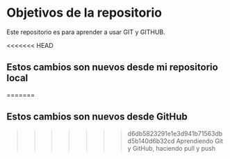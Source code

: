 # Objetivos de la repositorio

Este repositorio es para aprender a usar GIT y GITHUB.


<<<<<<< HEAD
## Estos cambios son nuevos desde mi repositorio local
=======
## Estos cambios son nuevos desde GitHub
>>>>>>> d6db5823291e1e3d941b71563dbd5b140d6b32cd
Aprendiendo Git y GitHub, haciendo pull y push
